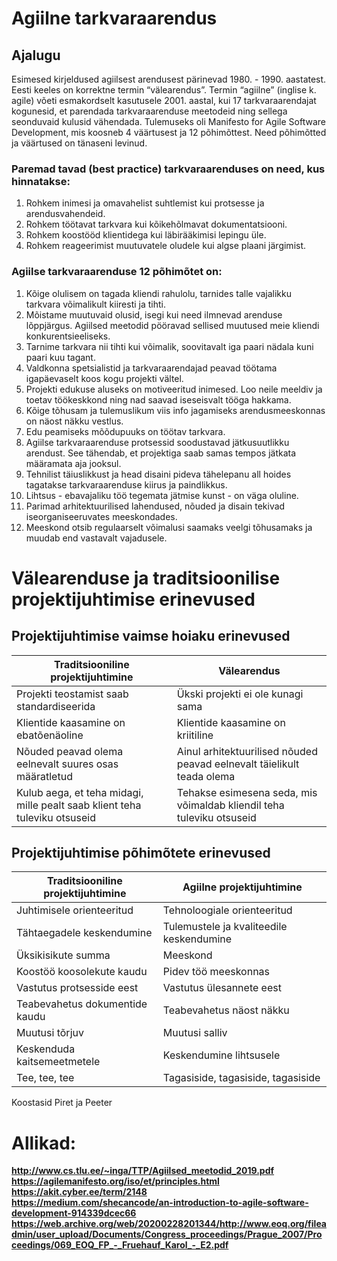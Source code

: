 # Agiilne tarkvaraarendus

## Ajalugu

Esimesed kirjeldused agiilsest arendusest pärinevad 1980. - 1990. aastatest. Eesti keeles on korrektne termin “välearendus”. Termin “agiilne” (inglise k. agile) võeti esmakordselt kasutusele 2001. aastal, kui 17 tarkvaraarendajat kogunesid, et parendada tarkvaraarenduse meetodeid ning sellega seonduvaid kulusid vähendada. Tulemuseks oli Manifesto for Agile Software Development, mis koosneb 4 väärtusest ja 12 põhimõttest. Need põhimõtted ja väärtused on tänaseni levinud. 

### Paremad tavad (best practice) tarkvaraarenduses on need, kus hinnatakse: 
1. Rohkem inimesi ja omavahelist suhtlemist kui protsesse ja arendusvahendeid. 
2. Rohkem töötavat tarkvara kui kõikehõlmavat dokumentatsiooni. 
3. Rohkem koostööd klientidega kui läbirääkimisi lepingu üle. 
4. Rohkem reageerimist muutuvatele oludele kui algse plaani järgimist. 


### Agiilse tarkvaraarenduse 12 põhimõtet on:
1. Kõige olulisem on tagada kliendi rahulolu, tarnides talle vajalikku tarkvara võimalikult kiiresti ja tihti.
2. Mõistame muutuvaid olusid, isegi kui need ilmnevad arenduse lõppjärgus. Agiilsed meetodid pööravad sellised muutused meie kliendi konkurentsieeliseks.
3. Tarnime tarkvara nii tihti kui võimalik, soovitavalt iga paari nädala kuni paari kuu tagant.
4. Valdkonna spetsialistid ja tarkvaraarendajad peavad töötama igapäevaselt koos kogu projekti vältel.
5. Projekti edukuse aluseks on motiveeritud inimesed. Loo neile meeldiv ja toetav töökeskkond ning nad saavad iseseisvalt tööga hakkama.
6. Kõige tõhusam ja tulemuslikum viis info jagamiseks arendusmeeskonnas on näost näkku vestlus.
7. Edu peamiseks mõõdupuuks on töötav tarkvara.
8. Agiilse tarkvaraarenduse protsessid soodustavad jätkusuutlikku arendust. See tähendab, et projektiga saab samas tempos jätkata määramata aja jooksul.
9. Tehnilist täiuslikkust ja head disaini pideva tähelepanu all hoides tagatakse tarkvaraarenduse kiirus ja paindlikkus.
10. Lihtsus - ebavajaliku töö tegemata jätmise kunst - on väga oluline.
11. Parimad arhitektuurilised lahendused, nõuded ja disain tekivad iseorganiseeruvates meeskondades.
12. Meeskond otsib regulaarselt võimalusi saamaks veelgi tõhusamaks ja muudab end vastavalt vajadusele.

# Välearenduse ja traditsioonilise projektijuhtimise erinevused


## Projektijuhtimise vaimse hoiaku erinevused
|Traditsiooniline projektijuhtimine|Välearendus|
|---|---|
|Projekti teostamist saab standardiseerida|Ükski projekti ei ole kunagi sama|
|Klientide kaasamine on ebatõenäoline|Klientide kaasamine on kriitiline|
|Nõuded peavad olema eelnevalt suures osas määratletud|Ainul arhitektuurilised nõuded peavad eelnevalt täielikult teada olema|
|Kulub aega, et teha midagi, mille pealt saab klient teha tuleviku otsuseid|Tehakse esimesena seda, mis võimaldab kliendil teha tuleviku otsuseid|

## Projektijuhtimise põhimõtete erinevused
|Traditsiooniline projektijuhtimine|Agiilne projektijuhtimine|
|---|---|
|Juhtimisele orienteeritud|Tehnoloogiale orienteeritud|
|Tähtaegadele keskendumine|Tulemustele ja kvaliteedile keskendumine|
|Üksikisikute summa|Meeskond|
|Koostöö koosolekute kaudu|Pidev töö meeskonnas|
|Vastutus protsesside eest|Vastutus ülesannete eest|
|Teabevahetus dokumentide kaudu|Teabevahetus näost näkku|
|Muutusi tõrjuv|Muutusi salliv|
|Keskenduda kaitsemeetmetele|Keskendumine lihtsusele|
|Tee, tee, tee|Tagasiside, tagasiside, tagasiside|

Koostasid Piret ja Peeter 

# Allikad:
**http://www.cs.tlu.ee/~inga/TTP/Agiilsed_meetodid_2019.pdf**  
**https://agilemanifesto.org/iso/et/principles.html**  
**https://akit.cyber.ee/term/2148**  
**https://medium.com/shecancode/an-introduction-to-agile-software-development-914339dcec66**  
**https://web.archive.org/web/20200228201344/http://www.eoq.org/fileadmin/user_upload/Documents/Congress_proceedings/Prague_2007/Proceedings/069_EOQ_FP_-_Fruehauf_Karol_-_E2.pdf**  